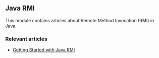 ## Java RMI

This module contains articles about Remote Method Invocation (RMI) in Java.

### Relevant articles

- [Getting Started with Java RMI](https://www.surya.com/java-rmi)
